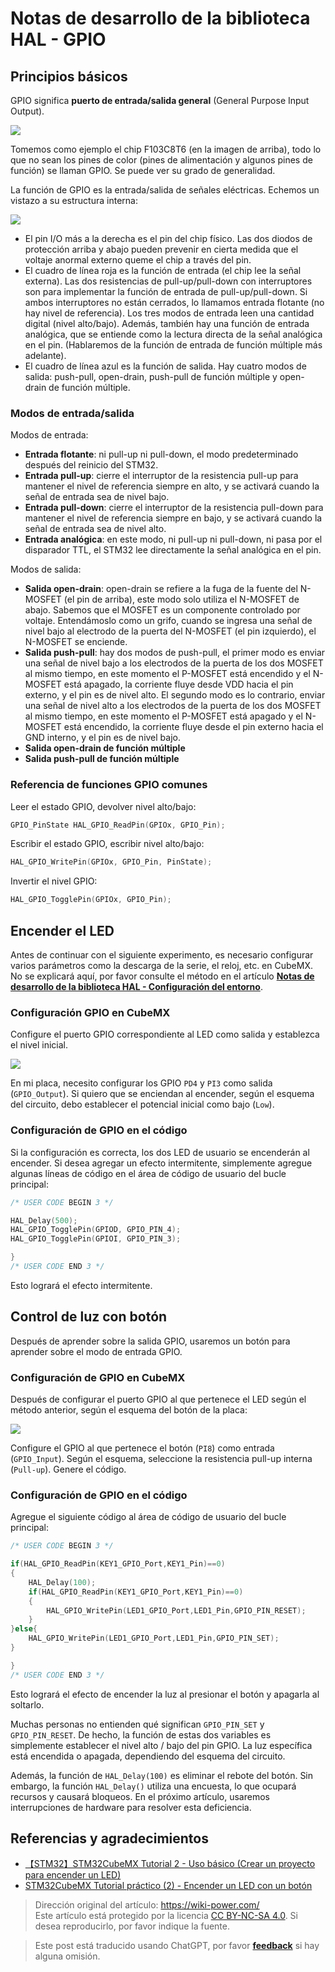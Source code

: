 # Notas de desarrollo de la biblioteca HAL - GPIO

## Principios básicos

GPIO significa **puerto de entrada/salida general** (General Purpose Input Output).

![](https://wiki-media-1253965369.cos.ap-guangzhou.myqcloud.com/img/20200615205256.jpg)

Tomemos como ejemplo el chip F103C8T6 (en la imagen de arriba), todo lo que no sean los pines de color (pines de alimentación y algunos pines de función) se llaman GPIO. Se puede ver su grado de generalidad.

La función de GPIO es la entrada/salida de señales eléctricas. Echemos un vistazo a su estructura interna:

![](https://wiki-media-1253965369.cos.ap-guangzhou.myqcloud.com/img/20200615211744.jpg)

- El pin I/O más a la derecha es el pin del chip físico. Las dos diodos de protección arriba y abajo pueden prevenir en cierta medida que el voltaje anormal externo queme el chip a través del pin.
- El cuadro de línea roja es la función de entrada (el chip lee la señal externa). Las dos resistencias de pull-up/pull-down con interruptores son para implementar la función de entrada de pull-up/pull-down. Si ambos interruptores no están cerrados, lo llamamos entrada flotante (no hay nivel de referencia). Los tres modos de entrada leen una cantidad digital (nivel alto/bajo). Además, también hay una función de entrada analógica, que se entiende como la lectura directa de la señal analógica en el pin. (Hablaremos de la función de entrada de función múltiple más adelante).
- El cuadro de línea azul es la función de salida. Hay cuatro modos de salida: push-pull, open-drain, push-pull de función múltiple y open-drain de función múltiple.

### Modos de entrada/salida

Modos de entrada:

- **Entrada flotante**: ni pull-up ni pull-down, el modo predeterminado después del reinicio del STM32.
- **Entrada pull-up**: cierre el interruptor de la resistencia pull-up para mantener el nivel de referencia siempre en alto, y se activará cuando la señal de entrada sea de nivel bajo.
- **Entrada pull-down**: cierre el interruptor de la resistencia pull-down para mantener el nivel de referencia siempre en bajo, y se activará cuando la señal de entrada sea de nivel alto.
- **Entrada analógica**: en este modo, ni pull-up ni pull-down, ni pasa por el disparador TTL, el STM32 lee directamente la señal analógica en el pin.

Modos de salida:

- **Salida open-drain**: open-drain se refiere a la fuga de la fuente del N-MOSFET (el pin de arriba), este modo solo utiliza el N-MOSFET de abajo. Sabemos que el MOSFET es un componente controlado por voltaje. Entendámoslo como un grifo, cuando se ingresa una señal de nivel bajo al electrodo de la puerta del N-MOSFET (el pin izquierdo), el N-MOSFET se enciende.
- **Salida push-pull**: hay dos modos de push-pull, el primer modo es enviar una señal de nivel bajo a los electrodos de la puerta de los dos MOSFET al mismo tiempo, en este momento el P-MOSFET está encendido y el N-MOSFET está apagado, la corriente fluye desde VDD hacia el pin externo, y el pin es de nivel alto. El segundo modo es lo contrario, enviar una señal de nivel alto a los electrodos de la puerta de los dos MOSFET al mismo tiempo, en este momento el P-MOSFET está apagado y el N-MOSFET está encendido, la corriente fluye desde el pin externo hacia el GND interno, y el pin es de nivel bajo.
- **Salida open-drain de función múltiple**
- **Salida push-pull de función múltiple**

### Referencia de funciones GPIO comunes

Leer el estado GPIO, devolver nivel alto/bajo:

```c
GPIO_PinState HAL_GPIO_ReadPin(GPIOx, GPIO_Pin);
```

Escribir el estado GPIO, escribir nivel alto/bajo:

```c
HAL_GPIO_WritePin(GPIOx, GPIO_Pin, PinState);
```

Invertir el nivel GPIO:

```c
HAL_GPIO_TogglePin(GPIOx, GPIO_Pin);
```

## Encender el LED

Antes de continuar con el siguiente experimento, es necesario configurar varios parámetros como la descarga de la serie, el reloj, etc. en CubeMX. No se explicará aquí, por favor consulte el método en el artículo [**Notas de desarrollo de la biblioteca HAL - Configuración del entorno**](https://wiki-power.com/es/HAL%E5%BA%93%E5%BC%80%E5%8F%91%E7%AC%94%E8%AE%B0-%E7%8E%AF%E5%A2%83%E9%85%8D%E7%BD%AE).

### Configuración GPIO en CubeMX

Configure el puerto GPIO correspondiente al LED como salida y establezca el nivel inicial.

![](https://wiki-media-1253965369.cos.ap-guangzhou.myqcloud.com/img/20210205150422.png)

En mi placa, necesito configurar los GPIO `PD4` y `PI3` como salida (`GPIO_Output`). Si quiero que se enciendan al encender, según el esquema del circuito, debo establecer el potencial inicial como bajo (`Low`).

### Configuración de GPIO en el código

Si la configuración es correcta, los dos LED de usuario se encenderán al encender. Si desea agregar un efecto intermitente, simplemente agregue algunas líneas de código en el área de código de usuario del bucle principal:

```c title="main.c"
/* USER CODE BEGIN 3 */

HAL_Delay(500);
HAL_GPIO_TogglePin(GPIOD, GPIO_PIN_4);
HAL_GPIO_TogglePin(GPIOI, GPIO_PIN_3);

}
/* USER CODE END 3 */
```

Esto logrará el efecto intermitente.

## Control de luz con botón

Después de aprender sobre la salida GPIO, usaremos un botón para aprender sobre el modo de entrada GPIO.

### Configuración de GPIO en CubeMX

Después de configurar el puerto GPIO al que pertenece el LED según el método anterior, según el esquema del botón de la placa:

![](https://wiki-media-1253965369.cos.ap-guangzhou.myqcloud.com/img/20210205150422.png)

Configure el GPIO al que pertenece el botón (`PI8`) como entrada (`GPIO_Input`). Según el esquema, seleccione la resistencia pull-up interna (`Pull-up`). Genere el código.

### Configuración de GPIO en el código

Agregue el siguiente código al área de código de usuario del bucle principal:

```c title="main.c"
/* USER CODE BEGIN 3 */

if(HAL_GPIO_ReadPin(KEY1_GPIO_Port,KEY1_Pin)==0)
{
	HAL_Delay(100);
	if(HAL_GPIO_ReadPin(KEY1_GPIO_Port,KEY1_Pin)==0)
	{
		HAL_GPIO_WritePin(LED1_GPIO_Port,LED1_Pin,GPIO_PIN_RESET);
	}
}else{
	HAL_GPIO_WritePin(LED1_GPIO_Port,LED1_Pin,GPIO_PIN_SET);
}

}
/* USER CODE END 3 */
```

Esto logrará el efecto de encender la luz al presionar el botón y apagarla al soltarlo.

Muchas personas no entienden qué significan `GPIO_PIN_SET` y `GPIO_PIN_RESET`. De hecho, la función de estas dos variables es simplemente establecer el nivel alto / bajo del pin GPIO. La luz específica está encendida o apagada, dependiendo del esquema del circuito.

Además, la función de `HAL_Delay(100)` es eliminar el rebote del botón. Sin embargo, la función `HAL_Delay()` utiliza una encuesta, lo que ocupará recursos y causará bloqueos. En el próximo artículo, usaremos interrupciones de hardware para resolver esta deficiencia.

## Referencias y agradecimientos

- [【STM32】STM32CubeMX Tutorial 2 - Uso básico (Crear un proyecto para encender un LED)](https://blog.csdn.net/as480133937/article/details/98947162)
- [STM32CubeMX Tutorial práctico (2) - Encender un LED con un botón](https://blog.csdn.net/weixin_43892323/article/details/104343933)

> Dirección original del artículo: <https://wiki-power.com/>  
> Este artículo está protegido por la licencia [CC BY-NC-SA 4.0](https://creativecommons.org/licenses/by/4.0/deed.zh). Si desea reproducirlo, por favor indique la fuente.

> Este post está traducido usando ChatGPT, por favor [**feedback**](https://github.com/linyuxuanlin/Wiki_MkDocs/issues/new) si hay alguna omisión.
